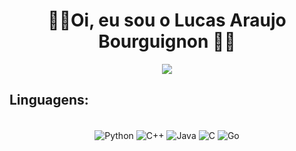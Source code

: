 <h1 align="center"> 🖖🏽Oi, eu sou o Lucas Araujo Bourguignon 🖖🏽</h1>

<p align="center">
  <img src="https://github-readme-stats.vercel.app/api?username=labourguignonn&theme=chartreuse-dark&hide_border=true" />
</p>


## Linguagens:
<div align="center" style="display: inline_block"><br/>
    <img align="center" alt="Python" src="https://img.shields.io/badge/Python-black?style=for-the-badge&logo=python&logoColor=%236BD600&labelColor=black&color=black"/>
    <img align="center" alt="C++" src="https://img.shields.io/badge/C%2B%2B-black?style=for-the-badge&logo=c%2B%2B&logoColor=%236BD600&labelColor=black&color=black"/>
    <img align="center" alt="Java" src="https://img.shields.io/badge/Java-black?style=for-the-badge&logo=openjdk&logoColor=%236BD600&labelColor=black&color=black"/>
    <img align="center" alt="C" src="https://img.shields.io/badge/C-black?style=for-the-badge&logo=c&logoColor=%236BD600&labelColor=black&color=black"/>
    <img align="center" alt="Go" src="https://img.shields.io/badge/Go-black?style=for-the-badge&logo=go&logoColor=%236BD600&labelColor=black&color=black"/>
</div>

